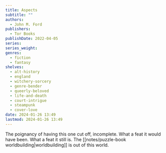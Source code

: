 ```yaml
---
title: Aspects
subtitle: ""
authors:
  - John M. Ford
publishers:
  - Tor Books
publishDate: 2022-04-05
series: 
series_weight: 
genres:
  - fiction
  - fantasy
shelves:
  - alt-history
  - england
  - witchery-sorcery
  - genre-bender
  - queerly-beloved
  - life-and-death
  - court-intrigue
  - steampunk
  - cover-love
date: 2024-01-26 13:49
lastmod: 2024-01-26 13:49
---
```

The poignancy of having this one cut off, incomplete. What a feat it would have been. What a feat it still is. The [[notes/puzzle-book worldbuilding|worldbuilding]] is out of this world.
